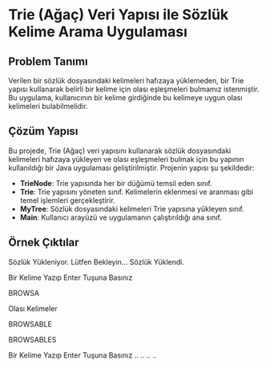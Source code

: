 # Trie (Ağaç) Veri Yapısı ile Sözlük Kelime Arama Uygulaması

## Problem Tanımı

Verilen bir sözlük dosyasındaki kelimeleri hafızaya yüklemeden, bir Trie yapısı kullanarak belirli bir kelime için olası eşleşmeleri bulmamız istenmiştir. Bu uygulama, kullanıcının bir kelime girdiğinde bu kelimeye uygun olası kelimeleri bulabilmelidir.

## Çözüm Yapısı

Bu projede, Trie (Ağaç) veri yapısını kullanarak sözlük dosyasındaki kelimeleri hafızaya yükleyen ve olası eşleşmeleri bulmak için bu yapının kullanıldığı bir Java uygulaması geliştirilmiştir. Projenin yapısı şu şekildedir:

- **TrieNode**: Trie yapısında her bir düğümü temsil eden sınıf.
- **Trie**: Trie yapısını yöneten sınıf. Kelimelerin eklenmesi ve aranması gibi temel işlemleri gerçekleştirir.
- **MyTree**: Sözlük dosyasındaki kelimeleri Trie yapısına yükleyen sınıf.
- **Main**: Kullanıcı arayüzü ve uygulamanın çalıştırıldığı ana sınıf.

## Örnek Çıktılar

Sözlük Yükleniyor. Lütfen Bekleyin...
Sözlük Yüklendi.

Bir Kelime Yazıp Enter Tuşuna Basınız

BROWSA

Olası Kelimeler

BROWSABLE

BROWSABLES

Bir Kelime Yazıp Enter Tuşuna Basınız
..
..
..
..


